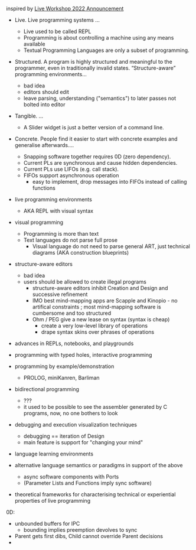 inspired by [Live Workshop 2022 Announcement](http://liveprog.org)

-   Live. Live programming systems ...
	- Live used to be called REPL
	- Programming is about controlling a machine using any means available
	- Textual Programming Languages are only a subset of programming.
-   Structured. A program is highly structured and meaningful to the programmer, even in traditionally invalid states. “Structure-aware” programming environments...
	- bad idea
	- editors should edit
	- leave parsing, understanding ("semantics") to later passes not bolted into editor
-   Tangible. ...
	- A Slider widget is just a better version of a command line.
-   Concrete. People find it easier to start with concrete examples and generalise afterwards....
	- Snapping software together requires 0D (zero dependency).  
	- Current PLs are synchronous and cause hidden dependencies.  
	- Current PLs use LIFOs (e.g. call stack).
	- FIFOs support asynchronous operation
		- easy to implement, drop messages into FIFOs instead of calling functions

-   live programming environments
	- AKA REPL with visual syntax
-   visual programming
	- Programming is more than text
	- Text languages do not parse full prose
		- Visual language do not need to parse general ART, just technical diagrams (AKA construction blueprints)
-   structure-aware editors
	- bad idea
	- users should be allowed to create illegal programs
		- structure-aware editors inhibit Creation and Design and successive refinement
		- IMO best mind-mapping apps are Scapple and Kinopio - no artifical constraints ; most mind-mapping software is cumbersome and too structured
		- Ohm / PEG give a new lease on syntax (syntax is cheap)
			- create a very low-level library of operations
			- drape syntax skins over phrases of operations
-   advances in REPLs, notebooks, and playgrounds
-   programming with typed holes, interactive programming
-   programming by example/demonstration
	- PROLOG, miniKanren, Barliman
-   bidirectional programming
	- ???
	- it used to be possible to see the assembler generated by C programs, now, no one bothers to look
-   debugging and execution visualization techniques
	- debugging == iteration of Design
	- main feature is support for "changing your mind"
-   language learning environments
-   alternative language semantics or paradigms in support of the above
	- async software components with Ports
	- (Parameter Lists and Functions imply sync software)
-   theoretical frameworks for characterising technical or experiential properties of live programming

0D:
- unbounded buffers for IPC
	- bounding implies preemption devolves to sync
- Parent gets first dibs, Child cannot override Parent decisions
- 